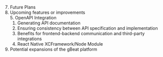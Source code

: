 7. Future Plans
 1. Upcoming features or improvements      
    5. OpenAPI Integration
      1. Generating API documentation
      2. Ensuring consistency between API specification and implementation
      3. Benefits for frontend-backend communication and third-party integrations
    6. React Native XCFramework/Node Module
 2. Potential expansions of the gBeat platform
